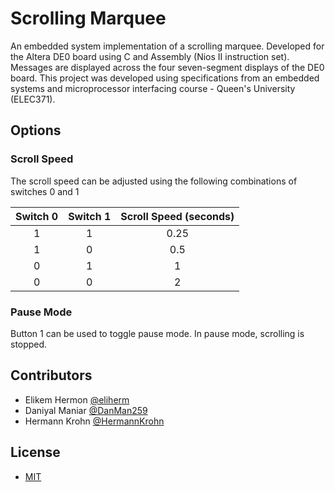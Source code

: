 # Scrolling Marquee

An embedded system implementation of a scrolling marquee. Developed for the Altera DE0 board using C and Assembly (Nios II instruction set). Messages are displayed across the four seven-segment displays of the DE0 board. This project was developed using specifications from an embedded systems and microprocessor interfacing course - Queen's University (ELEC371).

## Options

### Scroll Speed

The scroll speed can be adjusted using the following combinations of switches 0 and 1

| Switch 0 | Switch 1 | Scroll Speed (seconds) |
|:--------:|:--------:|:----------------------:|
|     1    |     1    |          0.25          |
|     1    |     0    |           0.5          |
|     0    |     1    |            1           |
|     0    |     0    |            2           |

### Pause Mode

Button 1 can be used to toggle pause mode. In pause mode, scrolling is stopped.

## Contributors

* Elikem Hermon [@eliherm](https://github.com/eliherm)
* Daniyal Maniar [@DanMan259](https://github.com/DanMan259)
* Hermann Krohn [@HermannKrohn](https://github.com/HermannKrohn)

## License

* [MIT](LICENSE)
